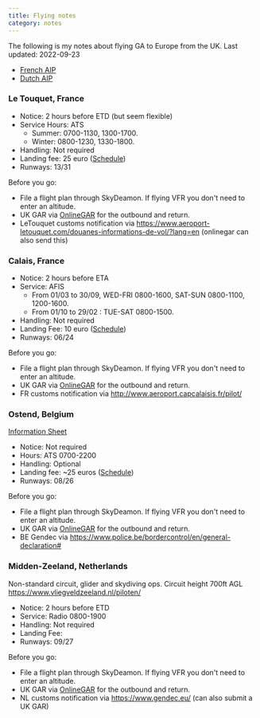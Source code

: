 ```yaml
---
title: Flying notes
category: notes
---
```


The following is my notes about flying GA to Europe from the UK.
Last updated: 2022-09-23

- [French AIP](https://www.sia.aviation-civile.gouv.fr/documents/htmlshow?f=dvd/eAIP_08_SEP_2022/FRANCE/home.html)
- [Dutch AIP](https://eaip.lvnl.nl/2022-09-22-AIRAC/html/index-en-GB.html)

### Le Touquet, France

- Notice: 2 hours before ETD (but seem flexible)
- Service Hours: ATS
  - Summer: 0700-1130, 1300-1700.
  - Winter: 0800-1230, 1330-1800.
- Handling: Not required
- Landing fee: 25 euro ([Schedule](https://www.aeroport-letouquet.com/wp-content/uploads/2019/06/TARIFS_UK-010119.pdf))
- Runways: 13/31

Before you go:

- File a flight plan through SkyDeamon. If flying VFR you don't need to enter an altitude.
- UK GAR via [OnlineGAR](https://www.onlinegar.com/) for the outbound and return.
- LeTouquet customs notification via https://www.aeroport-letouquet.com/douanes-informations-de-vol/?lang=en (onlinegar can also send this)

### Calais, France

- Notice: 2 hours before ETA
- Service: AFIS
  - From 01/03 to 30/09, WED-FRI 0800-1600, SAT-SUN 0800-1100, 1200-1600.
  - From 01/10 to 29/02 : TUE-SAT 0800-1500.
- Handling: Not required
- Landing Fee: 10 euro ([Schedule](http://www.aeroport.capcalaisis.fr/wp-content/uploads/2021/12/TARIFS-AEROPORT-2021-V2.pdf))
- Runways: 06/24

Before you go:

- File a flight plan through SkyDeamon. If flying VFR you don't need to enter an altitude.
- UK GAR via [OnlineGAR](https://www.onlinegar.com/) for the outbound and return.
- FR customs notification via http://www.aeroport.capcalaisis.fr/pilot/

### Ostend, Belgium

[Information Sheet](https://www.ostendebruges-aeroport.com/wp-content/uploads/2021/04/General-Aviation-Info-Sheet-v28APR2021-1.pdf)

- Notice: Not required
- Hours: ATS 0700-2200
- Handling: Optional
- Landing fee: ~25 euros ([Schedule](https://www.ostendebruges-aeroport.com/wp-content/uploads/2022/03/EBOS-LEM-AIRPORT-FEES-2022.pdf))
- Runways: 08/26

Before you go:

- File a flight plan through SkyDeamon. If flying VFR you don't need to enter an altitude.
- UK GAR via [OnlineGAR](https://www.onlinegar.com/) for the outbound and return.
- BE Gendec via https://www.police.be/bordercontrol/en/general-declaration#

### Midden-Zeeland, Netherlands

Non-standard circuit, glider and skydiving ops. Circuit height 700ft AGL
https://www.vliegveldzeeland.nl/piloten/

- Notice: 2 hours before ETD
- Service: Radio 0800-1900
- Handling: Not required
- Landing Fee:
- Runways: 09/27

Before you go:

- File a flight plan through SkyDeamon. If flying VFR you don't need to enter an altitude.
- UK GAR via [OnlineGAR](https://www.onlinegar.com/) for the outbound and return.
- NL customs notification via https://www.gendec.eu/ (can also submit a UK GAR)
